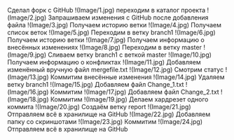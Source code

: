 Сделал форк с GitHub
!(Image/1.jpg)
переходим в каталог проекта
!(Image/2.jpg)
Запрашиваем изменения с GitHub после добавления файла
!(Image/3.jpg)
Получаем историю ветки
!(Image/4.jpg)
Получаем список веток
!(Image/5.jpg)
Переходим в ветку branch1
!(Image/6.jpg)
Получаем историю ветки
!(Image/7.jpg)
Получаем информацию о внесённых изменениях
!(Image/8.jpg)
Переходим в ветку master
!(Image/9.jpg)
Сливаем ветку branch1 с веткой master
!(Image/10.jpg)
Получаем информацию о конфликтах
!(Image/11.jpg)
Добавляем изменённый вручную файл mergefile.txt
!(Image/12.jpg)
Смотрим статус
!(Image/13.jpg)
Коммитим внесённые изменения
!(Image/14.jpg)
Удаляем ветку branch1
!(Image/15.jpg)
Добавляем файл Change_1.txt
!(Image/16.jpg)
Коммитим 
!(Image/17.jpg)
Добавляем файл Change_2.txt
!(Image/18.jpg)
Коммитим
!(Image/19.jpg)
Делаем хардрезет одного коммита
!(Image/20.jpg)
Создаём ветку report
!(Image/21.jpg)
Отправляем всё в хранилище на GitHub
!(Image/22.jpg)
Добавляем папку со скриншотами
!(Image/23.jpg)
Коммитим
!(Image/24.jpg)
Отправляем всё в хранилище на GitHub
